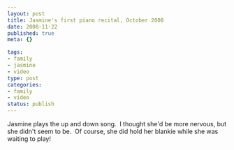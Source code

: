 ```yaml
--- 
layout: post
title: Jasmine's first piano recital, October 2008
date: 2008-11-22
published: true
meta: {}

tags: 
- family
- jasmine
- video
type: post
categories: 
- family
- video
status: publish
---
```



Jasmine plays the up and down song.  I thought she'd be more nervous, but she didn't seem to be.  Of course, she did hold her blankie while she was waiting to play!

  

   

